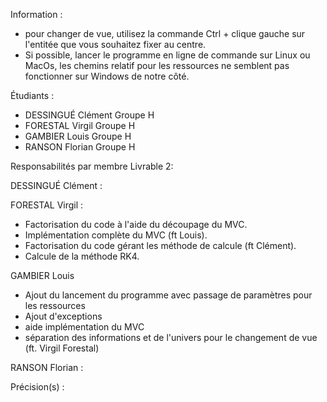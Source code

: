 Information :
- pour changer de vue, utilisez la commande Ctrl + clique gauche sur l'entitée
que vous souhaitez fixer au centre.
- Si possible, lancer le programme en ligne de commande sur Linux ou MacOs,
les chemins relatif pour les ressources ne semblent pas fonctionner sur Windows de notre côté.


Étudiants :
- DESSINGUÉ Clément Groupe H
- FORESTAL Virgil Groupe H
- GAMBIER Louis Groupe H
- RANSON Florian Groupe H

Responsabilités par membre Livrable 2:

DESSINGUÉ Clément :


FORESTAL Virgil :
- Factorisation du code à l'aide du découpage du MVC.
- Implémentation complète du MVC (ft Louis).
- Factorisation du code gérant les méthode de calcule (ft Clément).
- Calcule de la méthode RK4.

GAMBIER Louis 
- Ajout du lancement du programme avec passage de paramètres pour les ressources
- Ajout d'exceptions
- aide implémentation du MVC
- séparation des informations et de l'univers pour le changement de vue (ft. Virgil Forestal)


RANSON Florian :


Précision(s) :
